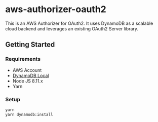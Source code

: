 # aws-authorizer-oauth2
This is an AWS Authorizer for OAuth2.  It uses DynamoDB as a scalable cloud backend and leverages an existing OAuth2 Server library.

## Getting Started

### Requirements

* AWS Account
* [DynamoDB Local](https://docs.aws.amazon.com/amazondynamodb/latest/developerguide/DynamoDBLocal.html#DynamoDBLocal.DownloadingAndRunning)
* Node JS 8.11.x
* Yarn

### Setup

```bash
yarn
yarn dynamodb:install
```
